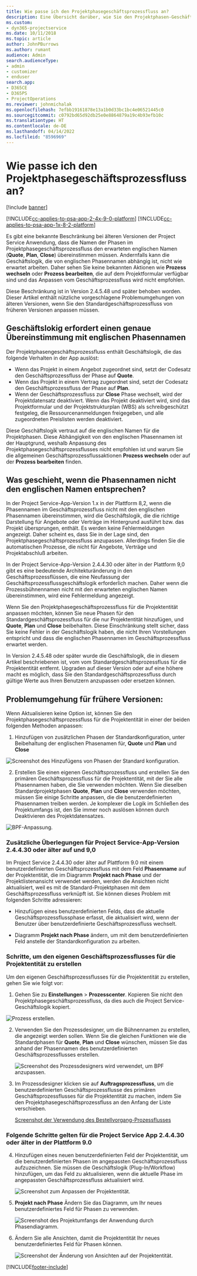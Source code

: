 ```yaml
---
title: Wie passe ich den Projektphasegeschäftsprozessfluss an?
description: Eine Übersicht darüber, wie Sie den Projektphasen-Geschäftsprozessfluss anpassen.
ms.custom:
- dyn365-projectservice
ms.date: 10/11/2018
ms.topic: article
author: JohnPBurrows
ms.author: rumant
audience: Admin
search.audienceType:
- admin
- customizer
- enduser
search.app:
- D365CE
- D365PS
- ProjectOperations
ms.reviewer: johnmichalak
ms.openlocfilehash: 7efbb19161878e13a1b0d33bc1bc4e06521445c0
ms.sourcegitcommit: c0792bd65d92db25e0e8864879a19c4b93efb10c
ms.translationtype: HT
ms.contentlocale: de-DE
ms.lasthandoff: 04/14/2022
ms.locfileid: "8596969"
---
```

# <a name="how-do-i-customize-the-project-stages-business-process-flow"></a>Wie passe ich den Projektphasegeschäftsprozessfluss an?

[!include [banner](../includes/psa-now-project-operations.md)]

[!INCLUDE[cc-applies-to-psa-app-2-4x-9-0-platform](../includes/cc-applies-to-psa-app-2-4x-9-0-platform.md)]
[!INCLUDE[cc-applies-to-psa-app-1x-8-2-platform](../includes/cc-applies-to-psa-app-1x-8-2-platform.md)]

Es gibt eine bekannte Beschränkung bei älteren Versionen der Project Service Anwendung, dass die Namen der Phasen im Projektphasegeschäftsprozessfluss den erwarteten englischen Namen (**Quote**, **Plan**, **Close**) übereinstimmen müssen. Andernfalls kann die Geschäftslogik, die von englischen Phasennamen abhängig ist, nicht wie erwartet arbeiten. Daher sehen Sie keine bekannten Aktionen wie **Prozess wechseln** oder **Prozess bearbeiten**, die auf dem Projektformular verfügbar sind und das Anpassen vom Geschäftsprozessfluss wird nicht empfohlen. 

Diese Beschränkung ist in Version 2.4.5.48 und später behoben worden. Dieser Artikel enthält nützliche vorgeschlagene Problemumgehungen von älteren Versionen, wenn Sie den Standardgeschäftsprozessfluss von früheren Versionen anpassen müssen.  

## <a name="business-logic-requires-an-exact-match-with-english-stage-names"></a>Geschäftslokig erfordert einen genaue Übereinstimmung mit englischen Phasennamen

Der Projektphasengeschäftsprozessfluss enthält Geschäftslogik, die das folgende Verhalten in der App auslöst:
- Wenn das Projekt in einem Angebot zugeordnet sind, setzt der Codesatz den Geschäftsprozessfluss der Phase auf **Quote**.
- Wenn das Projekt in einem Vertrag zugeordnet sind, setzt der Codesatz den Geschäftsprozessfluss der Phase auf **Plan**.
- Wenn der Geschäftsprozessfluss zur **Close** Phase wechselt, wird der Projektdatensatz deaktiviert. Wenn das Projekt deaktiviert wird, sind das Projektformular und der Projektstrukturplan (WBS) als schreibgeschützt festgeleg, die Ressourcenanmeldungen freigegeben, und alle zugeordneten Preislisten werden deaktiviert.

Diese Geschäftslogik vertraut auf die englischen Namen für die Projektphasen. Diese Abhängigkeit von den englischen Phasennamen ist der Hauptgrund, weshalb Anpassung des Projektphasegeschäftsprozessflusses nicht empfohlen ist und warum Sie die allgemeinen Geschäftsprozessflussaktionen **Prozess wechseln** oder auf der **Prozess bearbeiten** finden.

## <a name="what-happens-if-the-stage-names-dont-match-the-english-names"></a>Was geschieht, wenn die Phasennamen nicht den englischen Namen entsprechen?

In der Project Service-App-Version 1.x in der Plattform 8,2, wenn die Phasennamen im Geschäftsprozessfluss nicht mit den englischen Phasennamen übereinstimmen, wird die Geschäftslogik, die die richtige Darstellung für Angebote oder Verträge im Hintergrund ausführt bzw. das Projekt übersprungen, enthält. Es werden keine Fehlermeldungen angezeigt. Daher scheint es, dass Sie in der Lage sind, den Projektphasegeschäftsprozessfluss anzupassen. Allerdings finden Sie die automatischen Prozesse, die nicht für Angebote, Verträge und Projektabschluß arbeiten.

In der Project Service-App-Version 2.4.4.30 oder älter in der Plattform 9,0 gibt es eine bedeutende Architekturänderung in den Geschäftsprozessflüssen, die eine Neufassung der Geschäftsprozessflussgeschäftslogik erforderlich machen. Daher wenn die Prozessbühnennamen nicht mit den erwarteten englischen Namen übereinstimmen, wird eine Fehlermeldung angezeigt. 

Wenn Sie den Projektphasegeschäftsprozessfluss für die Projektentität anpassen möchten, können Sie neue Phasen für den Standardgeschäftsprozessfluss für die nur Projektentität hinzufügen, und **Quote**, **Plan** und **Close** beibehalten. Diese Einschränkung stellt sicher, dass Sie keine Fehler in der Geschäftslogik haben, die nicht Ihren Vorstellungen entspricht und dass die englischen Phasennamen im Geschäftsprozessfluss erwartet werden.

In Version 2.4.5.48 oder später wurde die Geschäftslogik, die in diesem Artikel beschriebenen ist, vom vom Standardgeschäftsprozessfluss für die Projektentität entfernt. Upgraden auf dieser Version oder auf eine höhere macht es möglich, dass Sie den Standardgeschäftsprozessfluss durch gültige Werte aus Ihren Benutzern anzupassen oder ersetzen können. 

## <a name="workarounds-for-earlier-versions"></a>Problemumgehung für frühere Versionen:

Wenn Aktualisieren keine Option ist, können Sie den Projektphasegeschäftsprozessfluss für die Projektentität in einer der beiden folgenden Methoden anpassen:

1. Hinzufügen von zusätzlichen Phasen der Standardkonfiguration, unter Beibehaltung der englischen Phasenamen für, **Quote** und **Plan** und **Close**


![Screenshot des Hinzufügens von Phasen der Standard konfiguration.](media/FAQ-Customize-BPF-1.png)
 
2. Erstellen Sie einen eigenen Geschäftsprozessfluss und erstellen Sie den primären Geschäftsprozessfluss für die Projektentität, mit der Sie alle Phasennamen haben, die Sie verwenden möchten. Wenn Sie dieselben Standardprojektphasen **Quote**, **Plan** und **Close** verwenden möchten, müssen Sie einige Schritte anpassen, die die benutzerdefinierten Phasennamen treiben werden. Je komplexer die Logik im Schließen des Projektumfangs ist, den Sie immer noch auslösen können durch Deaktivieren des Projektdatensatzes.

![BPF-Anpassung.](media/FAQ-Customize-BPF-2.png)

### <a name="additional-considerations-for-project-service-app-version-24430-or-earlier-on-platform-90"></a>Zusätzliche Überlegungen für Project Service-App-Version 2.4.4.30 oder älter auf und 9,0

Im Project Service 2.4.4.30 oder älter auf Plattform 9.0 mit einem benutzerdefinierten Geschäftsprozessfluss mit dem Feld **Phasenname** auf der Projektentität, die im Diagramm **Projekt nach Phase** und der Projektlistenansicht verwendet werden, werden die Ansichten nicht aktualisiert, weil es mit de Standard-Projektphasen mit dem Geschäftsprozessfluss verknüpft ist. Sie können dieses Problem mit folgenden Schritte adressieren:

- Hinzufügen eines benutzerdefinierten Felds, dass die aktuelle Geschäftsprozessflussphase erfasst, die aktualisiert wird, wenn der Benutzer über benutzerdefinierte Geschäftsprozessfluss wechselt.

- Diagramm **Projekt nach Phase** ändern, um mit dem benutzerdefinierten Feld anstelle der Standardkonfiguration zu arbeiten.

### <a name="steps-to-create-your-own-business-process-flow-for-the-project-entity"></a>Schritte, um den eigenen Geschäftsprozessflusses für die Projektentität zu erstellen

Um den eigenen Geschäftsprozessflusses für die Projektentität zu erstellen, gehen Sie wie folgt vor:

1. Gehen Sie zu **Einstellungen** > **Prozesscenter**. Kopieren Sie nicht den Projektphasegeschäftsprozessfluss, da dies auch die Project Service-Geschäftslogik kopiert.

  ![Prozess erstellen.](media/FAQ-Customize-BPF-3.png)

2. Verwenden Sie den Prozessdesigner, um die Bühnennamen zu erstellen, die angezeigt werden sollen. Wenn Sie die gleichen Funktionen wie die Standardphasen für **Quote**, **Plan** und **Close** wünschen, müssen Sie das anhand der Phasennamen des benutzerdefinierten Geschäftsprozessflusses erstellen.

   ![Screenshot des Prozessdesigners wird verwendet, um BPF anzupassen.](media/FAQ-Customize-BPF-4.png) 

3. Im Prozessdesigner klicken sie auf **Auftragsprozessfluss**, um die benutzerdefinierten Geschäftsprozessflusse des primären Geschäftsprozessflusses für die Projektentität zu machen, indem Sie den Projektphasegeschäftsprozessfluss an den Anfang der Liste verschieben.


   [Screenshot der Verwendung des Bestellvorgang-Prozessflusses](media/FAQ-Customize-BPF-5-720.png)

### <a name="the-following-steps-apply-to-project-service-app-24430-or-earlier-on-the-90-platform"></a>Folgende Schritte gelten für die Project Service App 2.4.4.30 oder älter in der Plattform 9.0

4. Hinzufügen eines neuen benutzerdefinierten Feld der Projektentität, um die benutzerdefinierten Phasen im angepassten Geschäftsprozessfluss aufzuzeichnen. Sie müssen die Geschäftslogik (Plug-In/Workflow) hinzufügen, um das Feld zu aktualisieren, wenn die aktuelle Phase im angepassten Geschäftsprozessfluss aktualisiert wird.

   ![Screenshot zum Anpassen der Projektentität.](media/FAQ-Customize-BPF-6-720.png)

5. **Projekt nach Phase** Ändern Sie das Diagramm, um Ihr neues benutzerdefiniertes Feld für Phasen zu verwenden.

   ![Screenshot des Projektumfangs der Anwendung durch Phasendiagramm.](media/FAQ-Customize-BPF-7-720.png)

6. Ändern Sie alle Ansichten, damit die Projektentität Ihr neues benutzerdefiniertes Feld für Phasen können.

   ![Screenshot der Änderung von Ansichten auf der Projektentität.](media/FAQ-Customize-BPF-8-720.png)



[!INCLUDE[footer-include](../includes/footer-banner.md)]

